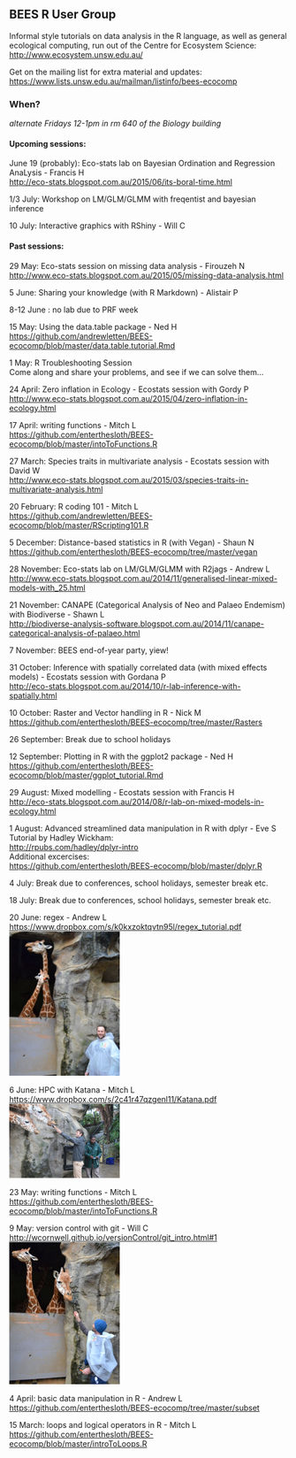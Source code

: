 
BEES R User Group
---
Informal style tutorials on data analysis in the R language, as well as general ecological computing, 
run out of the Centre for Ecosystem Science:  
http://www.ecosystem.unsw.edu.au/

Get on the mailing list for extra material and updates:  
https://www.lists.unsw.edu.au/mailman/listinfo/bees-ecocomp



### When?
*alternate Fridays 12-1pm in rm 640 of the Biology building*

#### Upcoming sessions:  

June 19 (probably): Eco-stats lab on Bayesian Ordination and Regression AnaLysis - Francis H  
http://eco-stats.blogspot.com.au/2015/06/its-boral-time.html  

1/3 July:  Workshop on LM/GLM/GLMM with freqentist and bayesian inference  

10 July: Interactive graphics with RShiny - Will C  

#### Past sessions:  

29 May: Eco-stats session on missing data analysis - Firouzeh N  
http://www.eco-stats.blogspot.com.au/2015/05/missing-data-analysis.html  

5 June: Sharing your knowledge (with R Markdown) - Alistair P  

8-12 June : no lab due to PRF week  

15 May: Using the data.table package - Ned H  
https://github.com/andrewletten/BEES-ecocomp/blob/master/data.table.tutorial.Rmd  

1 May: R Troubleshooting Session  
Come along and share your problems, and see if we can solve them...  

24 April: Zero inflation in Ecology - Ecostats session with Gordy P  
http://www.eco-stats.blogspot.com.au/2015/04/zero-inflation-in-ecology.html  

17 April: writing functions - Mitch L  
https://github.com/enterthesloth/BEES-ecocomp/blob/master/intoToFunctions.R  

27 March: Species traits in multivariate analysis - Ecostats session with David W  
http://www.eco-stats.blogspot.com.au/2015/03/species-traits-in-multivariate-analysis.html  

20 February: R coding 101 - Mitch L  
https://github.com/andrewletten/BEES-ecocomp/blob/master/RScripting101.R  

5 December: Distance-based statistics in R (with Vegan) - Shaun N  
https://github.com/enterthesloth/BEES-ecocomp/tree/master/vegan  

28 November: Eco-stats lab on LM/GLM/GLMM with R2jags - Andrew L  
http://www.eco-stats.blogspot.com.au/2014/11/generalised-linear-mixed-models-with_25.html  

21 November: CANAPE (Categorical Analysis of Neo and Palaeo Endemism) with Biodiverse - Shawn L  
http://biodiverse-analysis-software.blogspot.com.au/2014/11/canape-categorical-analysis-of-palaeo.html  

7 November: BEES end-of-year party, yiew!  

31 October: Inference with spatially correlated data (with mixed effects models) - Ecostats session with Gordana P  
http://eco-stats.blogspot.com.au/2014/10/r-lab-inference-with-spatially.html  

10 October: Raster and Vector handling in R - Nick M  
https://github.com/enterthesloth/BEES-ecocomp/tree/master/Rasters  

26 September: Break due to school holidays  

12 September: Plotting in R with the ggplot2 package - Ned H  
https://github.com/enterthesloth/BEES-ecocomp/blob/master/ggplot_tutorial.Rmd  

29 August: Mixed modelling - Ecostats session with Francis H  
http://eco-stats.blogspot.com.au/2014/08/r-lab-on-mixed-models-in-ecology.html  

1 August: Advanced streamlined data manipulation in R with dplyr - Eve S  
Tutorial by Hadley Wickham:  
http://rpubs.com/hadley/dplyr-intro  
Additional excercises:  
https://github.com/enterthesloth/BEES-ecocomp/blob/master/dplyr.R

4 July: Break due to conferences, school holidays, semester break etc.

18 July: Break due to conferences, school holidays, semester break etc.

20 June: regex - Andrew L  
https://www.dropbox.com/s/k0kxzoktqvtn95l/regex_tutorial.pdf  
<img src="andy.JPG" width="200">

6 June: HPC with Katana - Mitch L  
https://www.dropbox.com/s/2c41r47qzgenl11/Katana.pdf  
<img src="mitch.jpg" width="200">

23 May: writing functions - Mitch L  
https://github.com/enterthesloth/BEES-ecocomp/blob/master/intoToFunctions.R

9 May: version control with git - Will C  
http://wcornwell.github.io/versionControl/git_intro.html#1  
<img src="will.JPG" width="200">

4 April: basic data manipulation in R - Andrew L  
https://github.com/enterthesloth/BEES-ecocomp/tree/master/subset

15 March: loops and logical operators in R - Mitch L  
https://github.com/enterthesloth/BEES-ecocomp/blob/master/introToLoops.R

